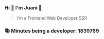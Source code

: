 ### Hi 👋 I&#39;m Juani 🦁

> I&#39;m a Frontend Web Developer SSR

### 📚 Minutes being a developer: 1839769
